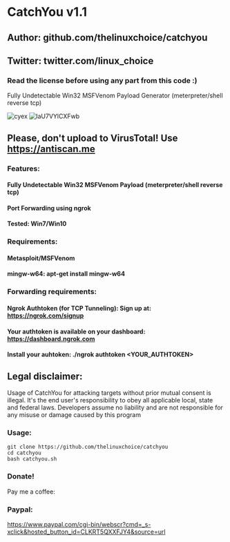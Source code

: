 # CatchYou v1.1
## Author: github.com/thelinuxchoice/catchyou
## Twitter: twitter.com/linux_choice
### Read the license before using any part from this code :) 

Fully Undetectable Win32 MSFVenom Payload Generator (meterpreter/shell reverse tcp)

![cyex](https://user-images.githubusercontent.com/34893261/80262581-43c42100-8664-11ea-9b88-be791ea007b9.png)
![IaU7VYlCXFwb](https://user-images.githubusercontent.com/34893261/80262663-8d147080-8664-11ea-83af-ec178ba82b6b.png)

## Please, don't upload to VirusTotal! Use https://antiscan.me

### Features:
#### Fully Undetectable Win32 MSFVenom Payload (meterpreter/shell reverse tcp)
#### Port Forwarding using ngrok
#### Tested: Win7/Win10

### Requirements:
#### Metasploit/MSFVenom
#### mingw-w64: apt-get install mingw-w64 
### Forwarding requirements:
#### Ngrok Authtoken (for TCP Tunneling): Sign up at: https://ngrok.com/signup
#### Your authtoken is available on your dashboard: https://dashboard.ngrok.com
#### Install your auhtoken: ./ngrok authtoken <YOUR_AUTHTOKEN>

## Legal disclaimer:

Usage of CatchYou for attacking targets without prior mutual consent is illegal. It's the end user's responsibility to obey all applicable local, state and federal laws. Developers assume no liability and are not responsible for any misuse or damage caused by this program 

### Usage:
```
git clone https://github.com/thelinuxchoice/catchyou
cd catchyou
bash catchyou.sh
```
### Donate!
Pay me a coffee:
### Paypal:
https://www.paypal.com/cgi-bin/webscr?cmd=_s-xclick&hosted_button_id=CLKRT5QXXFJY4&source=url
